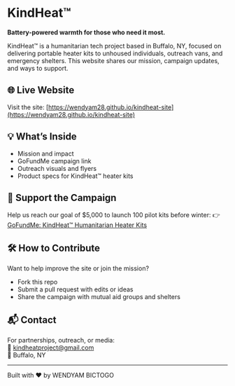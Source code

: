 # KindHeat™

**Battery-powered warmth for those who need it most.**

KindHeat™ is a humanitarian tech project based in Buffalo, NY, focused on delivering portable heater kits to unhoused individuals, outreach vans, and emergency shelters. This website shares our mission, campaign updates, and ways to support.

## 🌐 Live Website
Visit the site: [https://wendyam28.github.io/kindheat-site](https://wendyam28.github.io/kindheat-site)

## 💡 What’s Inside
- Mission and impact
- GoFundMe campaign link
- Outreach visuals and flyers
- Product specs for KindHeat™ heater kits

## 🙌 Support the Campaign
Help us reach our goal of $5,000 to launch 100 pilot kits before winter:
👉 [GoFundMe: KindHeat™ Humanitarian Heater Kits](https://www.gofundme.com/f/kindheat-humanitarian-heater-kits)

## 🛠️ How to Contribute
Want to help improve the site or join the mission?
- Fork this repo
- Submit a pull request with edits or ideas
- Share the campaign with mutual aid groups and shelters

## 📬 Contact
For partnerships, outreach, or media:  
📧 kindheatproject@gmail.com  
📍 Buffalo, NY

---

Built with ❤️ by WENDYAM BICTOGO
